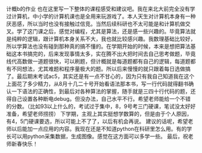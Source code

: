 计概b的作业
也在这里写一下整体的课程感受和建议吧。我在来北大前完全没有学过计算机，中小学的计算机课也是全用来玩游戏了。本人天生对计算机本身有一种厌恶感，所以当时也没有接触过信竞。当然后续科研也不太可能是和计算机做交叉。学了这门课之后，感觉对编程，尤其是算法，还是感一些兴趣的。毕竟算法就是纯粹的逻辑，跟计算机本身关系不大，我也就比较感兴趣。我数理基础比较好，所以学算法也没有碰到那种真的搞不懂的。在学期开始的时候，本来是想把算法基础这本书搞完的，后来发现事情太多，实在腾不出大把时间去自己思考做题，毕竟线代高数做一道题很快，可以刷题，但计概就是每道题都有自己的逻辑，每道题都有不同想法，尤其难题和程序量极大的题。所以后来慢慢的就只跟着每日选做搞了。最后期末考试ac5，其实还是有一点不甘心的，因为只有我自己知道我在这个上面花了多少精力，从8月十几二十号开始看语法那本书，写一行代码就得翻书确认一下语法的正确性，到最后对各种算法的掌握，随手就是三四十行代码的题，还得自己设置各种断电debug。但没办法，自己水平不行。希望老师能给一个不错的分数。（比如93以上什么的，考试过于集中，8，9号考三门硬课，笔试没太好好准备，希望老师捞捞）
下学期，主观上其实挺想学数算的，但是由于个人原因，有4，5门硬课要选，所以可能上不了了，以后有机会再说。
建议的话呢，希望老师以后能加一点应用的内容。我现在还是不知道python在科研里怎么用。有的学长可以用python采集数据，生成图像。感觉在这方面可以多学一些。
最后，祝老师新春快乐！
